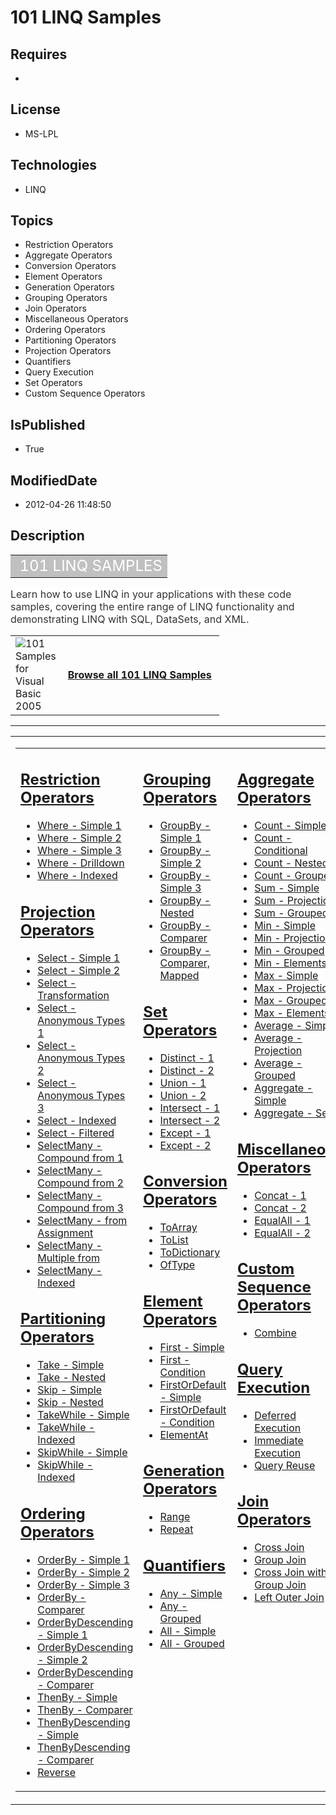 # 101 LINQ Samples
## Requires
* 
## License
* MS-LPL
## Technologies
* LINQ
## Topics
* Restriction Operators
* Aggregate Operators
* Conversion Operators
* Element Operators
* Generation Operators
* Grouping Operators
* Join Operators
* Miscellaneous Operators
* Ordering Operators
* Partitioning Operators
* Projection Operators
* Quantifiers
* Query Execution
* Set Operators
* Custom Sequence Operators
## IsPublished
* True
## ModifiedDate
* 2012-04-26 11:48:50
## Description

<div class="RoundedBox">
<div class="boxheader">
<div class="RoundedBox">
<div class="boxcontent">
<table border="0" cellspacing="2" cellpadding="1" width="100%">
<tbody>
<tr align="left" valign="top">
<td align="left" valign="middle" style="background-color:#c0c0c0"><span style="color:#ffffff; font-size:x-large">&nbsp;101 LINQ SAMPLES</span></td>
</tr>
</tbody>
</table>
</div>
</div>
<div class="BostonPostCard"></div>
</div>
<div class="boxheader"><span style="font-size:medium; background-color:#ffffff; color:#333333">Learn how to use LINQ in your applications with these code samples, covering the entire range of LINQ functionality and demonstrating LINQ with SQL, DataSets, and
 XML.</span></div>
<div class="boxcontent">
<table border="0" cellspacing="2" cellpadding="1" width="100%">
<tbody>
<tr align="left" valign="top">
<td width="50px" align="left" valign="middle"><a href="http://archive.msdn.microsoft.com/vb2008samples/Release/ProjectReleases.aspx?ReleaseId=1426"><img title="101 Samples for Visual Basic 2005" src="http://i.msdn.microsoft.com/dd183105.download_45(en-us,MSDN.10).jpg" alt="101 Samples for Visual Basic 2005" align="left"></a></td>
<td align="left" valign="middle"><span style="font-size:medium"><strong><a href="http://code.msdn.microsoft.com/101-LINQ-Samples-3fb9811b/viewsamplepack">Browse all 101 LINQ Samples</a>&nbsp;</strong></span></td>
</tr>
</tbody>
</table>
</div>
<hr>
</div>
<table class="multicol">
<tbody>
<tr>
<td class="innercol" valign="top">
<div class="maincolumn">
<div class="BostonPostCard"></div>
<table class="multicol" border="0" cellpadding="10">
<tbody>
<tr>
<td class="innercol" valign="top">
<h2><span style="text-decoration:underline"><a title="This sample shows different uses of Restriction Operators" href="http://code.msdn.microsoft.com/LINQ-Restriction-Operators-b15d29ca">Restriction Operators</a></span></h2>
<ul class="bulletedlist">
<li><a title="This sample uses where to find all elements of an array less than 5." href="http://code.msdn.microsoft.com/LINQ-Restriction-Operators-b15d29ca/description#WhereSimple1" target="_self">Where - Simple 1</a>
</li><li><a title="This sample uses where to find all products that are out of stock." href="http://code.msdn.microsoft.com/LINQ-Restriction-Operators-b15d29ca/description#WhereSimple2" target="_self">Where - Simple 2</a>
</li><li><a title="This sample uses where to find all products that are in stock and cost more than 3.00 per unit." href="http://code.msdn.microsoft.com/LINQ-Restriction-Operators-b15d29ca/description#WhereSimple3" target="_self">Where - Simple 3</a>
</li><li><a title="This sample uses where to find all customers in Washington and then uses the resulting sequence to drill down into their orders." href="http://code.msdn.microsoft.com/LINQ-Restriction-Operators-b15d29ca/description#WhereDrilldown" target="_self">Where
 - Drilldown</a> </li><li><a title="This sample demonstrates an indexed Where clause that returns digits whose name is shorter than their value." href="http://code.msdn.microsoft.com/LINQ-Restriction-Operators-b15d29ca/description#WhereIndexed" target="_self">Where - Indexed</a>
</li></ul>
<h2><span style="text-decoration:underline"><a title="This sample shows different uses of Projection Operators" href="http://code.msdn.microsoft.com/LINQ-to-DataSets-09787825">Projection Operators</a></span></h2>
<ul class="bulletedlist">
<li><a href="http://code.msdn.microsoft.com/LINQ-to-DataSets-09787825/description#SelectSimple1" target="_self">Select - Simple 1</a>
</li><li><a href="http://code.msdn.microsoft.com/LINQ-to-DataSets-09787825/description#SelectSimple2" target="_self">Select - Simple 2</a>
</li><li><a href="http://code.msdn.microsoft.com/LINQ-to-DataSets-09787825/description#SelectTransformation" target="_self">Select - Transformation</a>
</li><li><a href="http://code.msdn.microsoft.com/LINQ-to-DataSets-09787825/description#SelectAnonymousTypes1" target="_self">Select - Anonymous Types 1</a>
</li><li><a href="http://code.msdn.microsoft.com/LINQ-to-DataSets-09787825/description#SelectAnonymousTypes2" target="_self">Select - Anonymous Types 2</a>
</li><li><a href="http://code.msdn.microsoft.com/LINQ-to-DataSets-09787825/description#SelectAnonymousTypes3" target="_self">Select - Anonymous Types 3</a>
</li><li><a href="http://code.msdn.microsoft.com/LINQ-to-DataSets-09787825/description#SelectIndexed" target="_self">Select - Indexed</a>
</li><li><a href="http://code.msdn.microsoft.com/LINQ-to-DataSets-09787825/description#SelectFiltered" target="_self">Select - Filtered</a>
</li><li><a href="http://code.msdn.microsoft.com/LINQ-to-DataSets-09787825/description#SelectManyCompoundfrom1" target="_self">SelectMany - Compound from 1</a>
</li><li><a href="http://code.msdn.microsoft.com/LINQ-to-DataSets-09787825/description#SelectManyCompoundfrom2" target="_self">SelectMany - Compound from 2</a>
</li><li><a href="http://code.msdn.microsoft.com/LINQ-to-DataSets-09787825/description#SelectManyCompoundfrom3" target="_self">SelectMany - Compound from 3</a>
</li><li><a href="http://code.msdn.microsoft.com/LINQ-to-DataSets-09787825/description#SelectManyfromAssignment" target="_self">SelectMany - from Assignment</a>
</li><li><a href="http://code.msdn.microsoft.com/LINQ-to-DataSets-09787825/description#SelectManyMultiplefrom" target="_self">SelectMany - Multiple from</a>
</li><li><a href="http://code.msdn.microsoft.com/LINQ-to-DataSets-09787825/description#SelectManyIndexed" target="_self">SelectMany - Indexed</a>
</li></ul>
<h2><span style="text-decoration:underline"><a title="This sample shows different uses of Partitioning Operators" href="http://code.msdn.microsoft.com/LINQ-Partitioning-Operators-c68aaccc">Partitioning Operators</a></span></h2>
<ul class="bulletedlist">
<li><a href="http://code.msdn.microsoft.com/LINQ-Partitioning-Operators-c68aaccc/description#TakeSimple" target="_self">Take - Simple</a>
</li><li><a href="http://code.msdn.microsoft.com/LINQ-Partitioning-Operators-c68aaccc/description#TakeNested" target="_self">Take - Nested</a>
</li><li><a href="http://code.msdn.microsoft.com/LINQ-Partitioning-Operators-c68aaccc/description#SkipSimple" target="_self">Skip - Simple</a>
</li><li><a href="http://code.msdn.microsoft.com/LINQ-Partitioning-Operators-c68aaccc/description#SkipNested" target="_self">Skip - Nested</a>
</li><li><a href="http://code.msdn.microsoft.com/LINQ-Partitioning-Operators-c68aaccc/description#TakeWhileSimple" target="_self">TakeWhile - Simple</a>
</li><li><a title="New Link" href="http://code.msdn.microsoft.com/LINQ-Partitioning-Operators-c68aaccc/description#TakeWhileIndexed" target="_self">TakeWhile - Indexed</a>
</li><li><a href="http://code.msdn.microsoft.com/LINQ-Partitioning-Operators-c68aaccc/description#SkipWhileSimple" target="_self">SkipWhile - Simple</a>
</li><li><a href="http://code.msdn.microsoft.com/LINQ-Partitioning-Operators-c68aaccc/description#SkipWhileIndexed" target="_self">SkipWhile - Indexed</a>
</li></ul>
<h2><span style="text-decoration:underline"><a title="This sample shows different uses of Ordering Operators" href="http://code.msdn.microsoft.com/SQL-Ordering-Operators-050af19e">Ordering Operators</a></span></h2>
<ul class="bulletedlist">
<li><a href="http://code.msdn.microsoft.com/SQL-Ordering-Operators-050af19e/description#OrderBySimple1" target="_self">OrderBy - Simple 1</a>
</li><li><a href="http://code.msdn.microsoft.com/SQL-Ordering-Operators-050af19e/description#OrderBySimple2" target="_self">OrderBy - Simple 2</a>
</li><li><a href="http://code.msdn.microsoft.com/SQL-Ordering-Operators-050af19e/description#OrderBySimple3" target="_self">OrderBy - Simple 3</a>
</li><li><a href="http://code.msdn.microsoft.com/SQL-Ordering-Operators-050af19e/description#OrderBycomparer" target="_self">OrderBy - Comparer</a>
</li><li><a href="http://code.msdn.microsoft.com/SQL-Ordering-Operators-050af19e/description#OrderByDescendingSimple1" target="_self">OrderByDescending - Simple 1</a>
</li><li><a href="http://code.msdn.microsoft.com/SQL-Ordering-Operators-050af19e/description#OrderByDescendingSimple2" target="_self">OrderByDescending - Simple 2</a>
</li><li><a href="http://code.msdn.microsoft.com/SQL-Ordering-Operators-050af19e/description#OrderByDescendingComparer" target="_self">OrderByDescending - Comparer</a>
</li><li><a href="http://code.msdn.microsoft.com/SQL-Ordering-Operators-050af19e/description#thenBySimple" target="_self">ThenBy - Simple</a>
</li><li><a href="http://code.msdn.microsoft.com/SQL-Ordering-Operators-050af19e/description#thenByComparer" target="_self">ThenBy - Comparer</a>
</li><li><a href="http://code.msdn.microsoft.com/SQL-Ordering-Operators-050af19e/description#thenByDescendingSimple" target="_self">ThenByDescending - Simple</a>
</li><li><a href="http://code.msdn.microsoft.com/SQL-Ordering-Operators-050af19e/description#ThenByDescendingComparer" target="_self">ThenByDescending - Comparer</a>
</li><li><a href="http://code.msdn.microsoft.com/SQL-Ordering-Operators-050af19e/description#reverse" target="_self">Reverse</a>
</li></ul>
</td>
<td class="innercol" valign="top">
<h2><span style="text-decoration:underline"><a title="This sample shows different uses of Grouping Operators" href="http://code.msdn.microsoft.com/LINQ-to-DataSets-Grouping-c62703ea">Grouping Operators</a></span></h2>
<ul>
<li><a title="This sample uses group by to partition a list of numbers by their remainder when divided by 5." href="http://code.msdn.microsoft.com/LINQ-to-DataSets-Grouping-c62703ea/description#Simple1" target="_self">GroupBy - Simple 1</a>
</li><li><a title="http://code.msdn.microsoft.com/LINQ-to-DataSets-Grouping-c62703ea" href="http://code.msdn.microsoft.com/LINQ-to-DataSets-Grouping-c62703ea/description#Simple2" target="_self">GroupBy - Simple 2</a>
</li><li><a title="http://code.msdn.microsoft.com/LINQ-to-DataSets-Grouping-c62703ea" href="http://code.msdn.microsoft.com/LINQ-to-DataSets-Grouping-c62703ea/description#Simple3" target="_self">GroupBy - Simple 3</a>
</li><li><a title="This sample uses group by to partition a list of each customer's orders, first by year, and then by month." href="http://code.msdn.microsoft.com/LINQ-to-DataSets-Grouping-c62703ea/description#Nested" target="_self">GroupBy - Nested</a>
</li><li><a title="This sample uses GroupBy to partition trimmed elements of an array using a custom comparer that matches words that are anagrams of each other." href="http://code.msdn.microsoft.com/LINQ-to-DataSets-Grouping-c62703ea/description#Comparer" target="_self">GroupBy
 - Comparer</a> </li><li><a title="This sample uses GroupBy to partition trimmed elements of an array using a custom comparer that matches words that are anagrams of each other, and then converts the results to uppercase." href="http://code.msdn.microsoft.com/LINQ-to-DataSets-Grouping-c62703ea/description#ComparerMapped" target="_self">GroupBy
 - Comparer, Mapped</a> </li></ul>
<h2><span style="text-decoration:underline"><a title="This sample shows different uses of Set Operators" href="http://code.msdn.microsoft.com/LINQ-Set-Operators-374f34fe">Set Operators</a></span></h2>
<ul class="bulletedlist">
<li><a title="This sample uses Distinct to remove duplicate elements in a sequence of factors of 300." href="http://code.msdn.microsoft.com/LINQ-Set-Operators-374f34fe/description#distinct1" target="_self">Distinct - 1</a>
</li><li><a title="This sample uses Distinct to find the unique Category names." href="http://code.msdn.microsoft.com/LINQ-Set-Operators-374f34fe/description#distinct2" target="_self">Distinct - 2</a>
</li><li><a title="This sample uses Union to create one sequence that contains the unique values from both arrays." href="http://code.msdn.microsoft.com/LINQ-Set-Operators-374f34fe/description#union1" target="_self">Union - 1</a>
</li><li><a title="This sample uses Union to create one sequence that contains the unique first letter from both product and customer names." href="http://code.msdn.microsoft.com/LINQ-Set-Operators-374f34fe/description#union2" target="_self">Union - 2</a>
</li><li><a title="This sample uses Intersect to create one sequence that contains the common values shared by both arrays." href="http://code.msdn.microsoft.com/LINQ-Set-Operators-374f34fe/description#intersect1" target="_self">Intersect - 1</a>
</li><li><a title="This sample uses Intersect to create one sequence that contains the common first letter from both product and customer names." href="http://code.msdn.microsoft.com/LINQ-Set-Operators-374f34fe/description#intersect2" target="_self">Intersect -
 2</a> </li><li><a title="This sample uses Except to create a sequence that contains the values from numbersAthat are not also in numbersB." href="http://code.msdn.microsoft.com/LINQ-Set-Operators-374f34fe/description#except1" target="_self">Except - 1</a>
</li><li><a title="This sample uses Except to create one sequence that contains the first letters of product names that are not also first letters of customer names." href="http://code.msdn.microsoft.com/LINQ-Set-Operators-374f34fe/description#except2" target="_self">Except
 - 2</a> </li></ul>
<h2><span style="text-decoration:underline"><a title="This sample shows different uses of Conversion Operators" href="http://code.msdn.microsoft.com/LINQ-Conversion-Operators-e4e59714">Conversion Operators</a></span></h2>
<ul>
<li><a title="This sample uses ToArray to immediately evaluate a sequence into an array." href="http://code.msdn.microsoft.com/LINQ-Conversion-Operators-e4e59714/description#ToArray" target="_self">ToArray</a>
</li><li><a title="This sample uses ToList to immediately evaluate a sequence into a List&lt;T&gt;." href="http://code.msdn.microsoft.com/LINQ-Conversion-Operators-e4e59714/description#ToList" target="_self">ToList</a>
</li><li><a title="This sample uses ToDictionary to immediately evaluate a sequence and a related key expression into a dictionary." href="http://code.msdn.microsoft.com/LINQ-Conversion-Operators-e4e59714/description#ToDictionary" target="_self">ToDictionary</a>
</li><li><a title="This sample uses OfType to return only the elements of the array that are of type double." href="http://code.msdn.microsoft.com/LINQ-Conversion-Operators-e4e59714/description#OfType" target="_self">OfType</a>
</li></ul>
<h2><span style="text-decoration:underline"><a title="This sample shows different uses of Element Operators" href="http://code.msdn.microsoft.com/LINQ-Element-Operators-0f3f12ce">Element Operators</a></span></h2>
<ul class="bulletedlist">
<li><a href="http://code.msdn.microsoft.com/LINQ-Element-Operators-0f3f12ce/description#FirstSimple" target="_self">First - Simple</a>
</li><li><a href="http://code.msdn.microsoft.com/LINQ-Element-Operators-0f3f12ce/description#FirstCondition" target="_self">First - Condition</a>
</li><li><a href="http://code.msdn.microsoft.com/LINQ-Element-Operators-0f3f12ce/description#FirstOrDefaultSimple" target="_self">FirstOrDefault - Simple</a>
</li><li><a href="http://code.msdn.microsoft.com/LINQ-Element-Operators-0f3f12ce/description#FirstOrDefaultCondition" target="_self">FirstOrDefault - Condition</a>
</li><li><a href="http://code.msdn.microsoft.com/LINQ-Element-Operators-0f3f12ce/description#ElementAt" target="_self">ElementAt</a>
</li></ul>
<h2><span style="text-decoration:underline"><a title="This sample shows different uses of Generation Operators" href="http://code.msdn.microsoft.com/LINQ-Generation-Operators-8a3fbff7">Generation Operators</a></span></h2>
<ul>
<li><a title="This sample uses Range to generate a sequence of numbers from 100 to 149 that is used to find which numbers in that range are odd and even." href="http://code.msdn.microsoft.com/LINQ-Generation-Operators-8a3fbff7/description#Range" target="_self">Range</a>
</li><li><a title="This sample uses Repeat to generate a sequence that contains the number 7 ten times." href="http://code.msdn.microsoft.com/LINQ-Generation-Operators-8a3fbff7/description#Repeat" target="_self">Repeat</a>
</li></ul>
<h2><span style="text-decoration:underline"><a title="This sample shows different uses of Quantifiers" href="http://code.msdn.microsoft.com/LINQ-Quantifiers-f00e7e3e">Quantifiers</a></span></h2>
<ul class="bulletedlist">
<li><a href="http://code.msdn.microsoft.com/LINQ-Quantifiers-f00e7e3e/description#AnySimple" target="_self">Any - Simple</a>
</li><li><a href="http://code.msdn.microsoft.com/LINQ-Quantifiers-f00e7e3e/description#AnyGrouped" target="_self">Any - Grouped</a>
</li><li><a href="http://code.msdn.microsoft.com/LINQ-Quantifiers-f00e7e3e/description#AllSimple" target="_self">All - Simple</a>
</li><li><a href="http://code.msdn.microsoft.com/LINQ-Quantifiers-f00e7e3e/description#AllGrouped" target="_self">All - Grouped</a>
</li></ul>
</td>
<td valign="top">
<h2><span style="text-decoration:underline"><a title="This sample shows different uses of Aggregate Operators " href="http://code.msdn.microsoft.com/LINQ-Aggregate-Operators-c51b3869">Aggregate Operators</a></span></h2>
<ul>
<li><a title="This sample uses Count to get the number of unique factors of 300." href="http://code.msdn.microsoft.com/LINQ-Aggregate-Operators-c51b3869/description#CountSimple" target="_self">Count - Simple</a>
</li><li><a title="This sample uses Count to get the number of odd ints in the array." href="http://code.msdn.microsoft.com/LINQ-Aggregate-Operators-c51b3869/description#CountConditional" target="_self">Count - Conditional</a>
</li><li><a title="This sample uses Count to return a list of customers and how many orders each has." href="http://code.msdn.microsoft.com/LINQ-Aggregate-Operators-c51b3869/description#CountNested" target="_self">Count - Nested</a>
</li><li><a title="This sample uses Count to return a list of categories and how many products each has." href="http://code.msdn.microsoft.com/LINQ-Aggregate-Operators-c51b3869/description#CountGrouped" target="_self">Count - Grouped</a>
</li><li><a title="This sample uses Sum to get the total of the numbers in an array." href="http://code.msdn.microsoft.com/LINQ-Aggregate-Operators-c51b3869/description#SumSimple" target="_self">Sum - Simple</a>
</li><li><a title="This sample uses Sum to get the total number of characters of all words in the array." href="http://code.msdn.microsoft.com/LINQ-Aggregate-Operators-c51b3869/description#SumProjection" target="_self">Sum - Projection</a>
</li><li><a title="This sample uses Sum to get the total units in stock for each product category." href="http://code.msdn.microsoft.com/LINQ-Aggregate-Operators-c51b3869/description#SumGrouped" target="_self">Sum - Grouped</a>
</li><li><a title="This sample uses Min to get the lowest number in an array." href="http://code.msdn.microsoft.com/LINQ-Aggregate-Operators-c51b3869/description#MinSimple" target="_self">Min - Simple</a>
</li><li><a title="This sample uses Min to get the length of the shortest word in an array." href="http://code.msdn.microsoft.com/LINQ-Aggregate-Operators-c51b3869/description#MinProjection" target="_self">Min - Projection</a>
</li><li><a title="This sample uses Min to get the cheapest price among each category's products." href="http://code.msdn.microsoft.com/LINQ-Aggregate-Operators-c51b3869/description#MinGrouped" target="_self">Min - Grouped</a>
</li><li><a title="This sample uses Min to get the products with the cheapest price in each category." href="http://code.msdn.microsoft.com/LINQ-Aggregate-Operators-c51b3869/description#MinElements" target="_self">Min - Elements</a>
</li><li><a title="This sample uses Max to get the highest number in an array." href="http://code.msdn.microsoft.com/LINQ-Aggregate-Operators-c51b3869/description#MaxSimple" target="_self">Max - Simple</a>
</li><li><a title="This sample uses Max to get the length of the longest word in an array." href="http://code.msdn.microsoft.com/LINQ-Aggregate-Operators-c51b3869/description#MaxProjection" target="_self">Max - Projection</a>
</li><li><a title="This sample uses Max to get the most expensive price among each category's products." href="http://code.msdn.microsoft.com/LINQ-Aggregate-Operators-c51b3869/description#MaxGrouped" target="_self">Max - Grouped</a>
</li><li><a title="This sample uses Max to get the products with the most expensive price in each category." href="http://code.msdn.microsoft.com/LINQ-Aggregate-Operators-c51b3869/description#MaxElements" target="_self">Max - Elements</a>
</li><li><a title="This sample uses Average to get the average of all numbers in an array." href="http://code.msdn.microsoft.com/LINQ-Aggregate-Operators-c51b3869/description#AverageSimple" target="_self">Average - Simple</a>
</li><li><a title="This sample uses Average to get the average length of the words in the array." href="http://code.msdn.microsoft.com/LINQ-Aggregate-Operators-c51b3869/description#AverageProjection" target="_self">Average - Projection</a>
</li><li><a title="This sample uses Average to get the average price of each category's products." href="http://code.msdn.microsoft.com/LINQ-Aggregate-Operators-c51b3869/description#AverageGrouped" target="_self">Average - Grouped</a>
</li><li><a title="This sample uses Aggregate to create a running product on the array that calculates the total product of all elements." href="http://code.msdn.microsoft.com/LINQ-Aggregate-Operators-c51b3869/description#AggregateSimple" target="_self">Aggregate
 - Simple</a> </li><li><a title="This sample uses Aggregate to create a running account balance that subtracts each withdrawal from the initial balance of 100, as long as the balance never drops below 0." href="http://code.msdn.microsoft.com/LINQ-Aggregate-Operators-c51b3869/description#AggregateSeed" target="_self">Aggregate
 - Seed</a> </li></ul>
<h2><span style="text-decoration:underline"><a title="This sample shows different uses of Miscellaneous Operators" href="http://code.msdn.microsoft.com/LINQ-Miscellaneous-6b72bb2a">Miscellaneous Operators</a></span></h2>
<ul class="bulletedlist">
<li><a href="http://code.msdn.microsoft.com/LINQ-Miscellaneous-6b72bb2a/description#Concat1" target="_self">Concat - 1</a>
</li><li><a href="http://code.msdn.microsoft.com/LINQ-Miscellaneous-6b72bb2a/description#Concat2" target="_self">Concat - 2</a>
</li><li><a href="http://code.msdn.microsoft.com/LINQ-Miscellaneous-6b72bb2a/description#EqualAll1" target="_self">EqualAll - 1</a>
</li><li><a href="http://code.msdn.microsoft.com/LINQ-Miscellaneous-6b72bb2a/description#EqualAll2" target="_self">EqualAll - 2</a>
</li></ul>
<h2><span style="text-decoration:underline"><a title="This sample shows different uses of Custom Sequence Operators" href="http://code.msdn.microsoft.com/LINQ-to-DataSets-Custom-41738490">Custom Sequence Operators</a></span></h2>
<ul class="bulletedlist">
<li><a title="This sample calculates the dot product of two integer vectors." href="http://code.msdn.microsoft.com/LINQ-to-DataSets-Custom-41738490/description#Combine" target="_self">Combine</a>
</li></ul>
<h2><span style="text-decoration:underline"><a title="This sample shows different uses of Query Execution" href="http://code.msdn.microsoft.com/LINQ-Query-Execution-ce0d3b95">Query Execution</a></span></h2>
<ul class="bulletedlist">
<li><a title="The following sample shows how query execution is deferred until the query is enumerated at a foreach statement." href="http://code.msdn.microsoft.com/LINQ-Query-Execution-ce0d3b95/description#DeferredExecution" target="_self">Deferred Execution</a>
</li><li><a title="The following sample shows how queries can be executed immediately with operators such as ToList()." href="http://code.msdn.microsoft.com/LINQ-Query-Execution-ce0d3b95/description#ImmediateExecution" target="_self">Immediate Execution</a>
</li><li><a title="The following sample shows how, because of deferred execution, queries can be used again after data changes and will then operate on the new data." href="http://code.msdn.microsoft.com/LINQ-Query-Execution-ce0d3b95/description#QueryReuse" target="_self">Query
 Reuse</a> </li></ul>
<h2><span style="text-decoration:underline"><a title="This sample shows different uses of Join Operators" href="http://code.msdn.microsoft.com/LINQ-Join-Operators-dabef4e9">Join Operators</a></span></h2>
<ul class="bulletedlist">
<li><a title="New Link" href="http://code.msdn.microsoft.com/LINQ-Join-Operators-dabef4e9/description#crossjoin" target="_self">Cross Join</a>
</li><li><a title="New Link" href="http://code.msdn.microsoft.com/LINQ-Join-Operators-dabef4e9/description#groupjoin" target="_self">Group Join</a>
</li><li><a title="New Link" href="http://code.msdn.microsoft.com/LINQ-Join-Operators-dabef4e9/description#crossgroup" target="_self">Cross Join with Group Join</a>
</li><li><a title="New Link" href="http://code.msdn.microsoft.com/LINQ-Join-Operators-dabef4e9/description#leftouterjoin" target="_self">Left Outer Join</a>
</li></ul>
</td>
</tr>
</tbody>
</table>
</div>
</td>
</tr>
</tbody>
</table>
